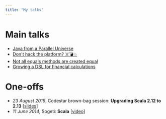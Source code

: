 ```yaml
---
title: "My talks"
---
```

# Main talks

* [Java from a Parallel Universe](paralleljava/)
* [Don't hack the platform? ☠️💣💥️](dont-hack-the-platform/)
* [Not all equals methods are created equal](equalsverifier/)
* [Growing a DSL for financial calculations](growing-a-dsl/)

# One-offs

* _23 August 2019_, Codestar brown-bag session: **Upgrading Scala 2.12 to 2.13** [[slides](scala-2.13/)]
* _11 June 2014_, Sogeti: **Scala** [[video](https://www.youtube.com/watch?v=uksqLVk3l6M)]

